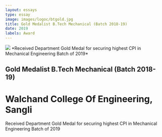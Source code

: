 ```yaml
---
layout: essays  
type: essay
image: images/logoc/btgold.jpg
title: Gold Medalist B.Tech Mechanical (Batch 2018-19) 
date: 2019 
labels: Award
---
```


<img class="ui image" src="{{ site.baseurl }}/images/logoc/btgold.jpg ">
*Received Department Gold Medal for securing highest CPI in Mechanical Engineering Batch of 2019*

## Gold Medalist B.Tech Mechanical (Batch 2018-19)
# Walchand College Of Engineering, Sangli
Received Department Gold Medal for securing highest CPI in Mechanical Engineering Batch of 2019
